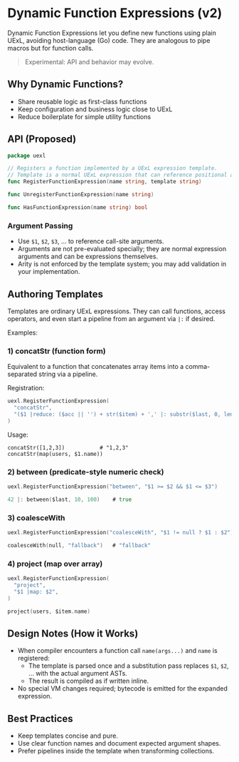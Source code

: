 # Dynamic Function Expressions (v2)

Dynamic Function Expressions let you define new functions using plain UExL, avoiding host-language (Go) code. They are analogous to pipe macros but for function calls.

> Experimental: API and behavior may evolve.

## Why Dynamic Functions?
- Share reusable logic as first-class functions
- Keep configuration and business logic close to UExL
- Reduce boilerplate for simple utility functions

## API (Proposed)

```go
package uexl

// Registers a function implemented by a UExL expression template.
// Template is a normal UExL expression that can reference positional arguments $1, $2, ...
func RegisterFunctionExpression(name string, template string)

func UnregisterFunctionExpression(name string)

func HasFunctionExpression(name string) bool
```

### Argument Passing
- Use `$1`, `$2`, `$3`, ... to reference call-site arguments.
- Arguments are not pre-evaluated specially; they are normal expression arguments and can be expressions themselves.
- Arity is not enforced by the template system; you may add validation in your implementation.

## Authoring Templates
Templates are ordinary UExL expressions. They can call functions, access operators, and even start a pipeline from an argument via `|:` if desired.

Examples:

### 1) concatStr (function form)
Equivalent to a function that concatenates array items into a comma-separated string via a pipeline.

Registration:

```go
uexl.RegisterFunctionExpression(
  "concatStr",
  "($1 |reduce: ($acc || '') + str($item) + ',' |: substr($last, 0, len($last)-1))",
)
```

Usage:

```uexl
concatStr([1,2,3])           # "1,2,3"
concatStr(map(users, $1.name))
```

### 2) between (predicate-style numeric check)

```go
uexl.RegisterFunctionExpression("between", "$1 >= $2 && $1 <= $3")

42 |: between($last, 10, 100)    # true
```

### 3) coalesceWith

```go
uexl.RegisterFunctionExpression("coalesceWith", "$1 != null ? $1 : $2")

coalesceWith(null, "fallback")   # "fallback"
```

### 4) project (map over array)

```go
uexl.RegisterFunctionExpression(
  "project",
  "$1 |map: $2",
)

project(users, $item.name)
```

## Design Notes (How it Works)

- When compiler encounters a function call `name(args...)` and `name` is registered:
  - The template is parsed once and a substitution pass replaces `$1`, `$2`, ... with the actual argument ASTs.
  - The result is compiled as if written inline.
- No special VM changes required; bytecode is emitted for the expanded expression.

## Best Practices
- Keep templates concise and pure.
- Use clear function names and document expected argument shapes.
- Prefer pipelines inside the template when transforming collections.
